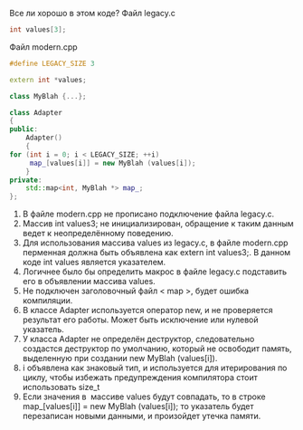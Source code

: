 Все ли хорошо в этом коде?
Файл legacy.c
```cpp
int values[3];
```

Файл modern.cpp
```cpp
#define LEGACY_SIZE 3

extern int *values;

class MyBlah {...};

class Adapter
{
public:
    Adapter()
    {
for (int i = 0; i < LEGACY_SIZE; ++i)
     map_[values[i]] = new MyBlah (values[i]);
    }
private:
    std::map<int, MyBlah *> map_;
};
```

1. В файле modern.cpp не прописано подключение файла legacy.c.
2. Массив int values3; не инициализирован, обращение к таким данным ведет к неопределённому поведению.
3. Для использования массива values из legacy.c, в файле modern.cpp перменная должна быть объявлена как extern int values3;. В данном коде int values является указателем.
4. Логичнее было бы определить макрос в файле legacy.c подставить его в объявлении массива values.
5. Не подключен заголовочный файл < map >, будет ошибка компиляции.
6. В классе Adapter используется оператор new, и не проверяется результат его работы. Может быть исключение или нулевой указатель.
 7. У класса Adapter не определён деструктор, следовательно создастся деструктор по умолчанию, который не освободит память, выделенную при создании new MyBlah (values[i]).
8. i объявлена как знаковый тип, и используется для итерирования по циклу, чтобы избежать предупреждения компилятора стоит использовать size_t
9. Если значения в  массиве values будут совпадать, то в строке map_[values[i]] = new MyBlah (values[i]); то указатель будет перезаписан новыми данными, и произойдет утечка памяти.

